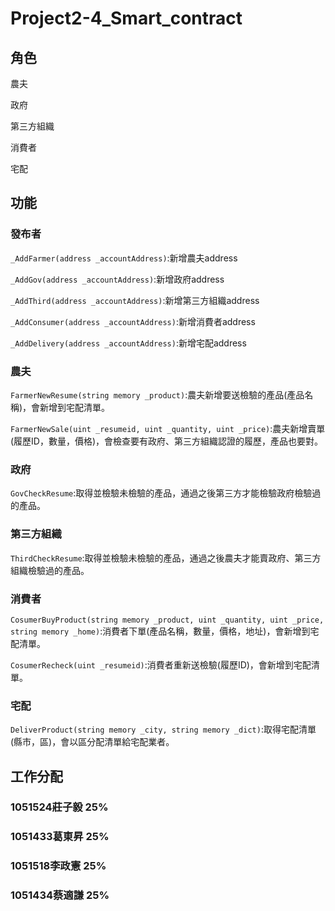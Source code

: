 # Project2-4_Smart_contract

## 角色
農夫

政府

第三方組織

消費者

宅配

## 功能

### 發布者

`_AddFarmer(address _accountAddress)`:新增農夫address

`_AddGov(address _accountAddress)`:新增政府address

`_AddThird(address _accountAddress)`:新增第三方組織address

`_AddConsumer(address _accountAddress)`:新增消費者address

`_AddDelivery(address _accountAddress)`:新增宅配address

### 農夫

`FarmerNewResume(string memory _product)`:農夫新增要送檢驗的產品(產品名稱)，會新增到宅配清單。

`FarmerNewSale(uint _resumeid, uint _quantity, uint _price)`:農夫新增賣單(履歷ID，數量，價格)，會檢查要有政府、第三方組織認證的履歷，產品也要對。

### 政府

`GovCheckResume`:取得並檢驗未檢驗的產品，通過之後第三方才能檢驗政府檢驗過的產品。

### 第三方組織

`ThirdCheckResume`:取得並檢驗未檢驗的產品，通過之後農夫才能賣政府、第三方組織檢驗過的產品。

### 消費者

`CosumerBuyProduct(string memory _product, uint _quantity, uint _price, string memory _home)`:消費者下單(產品名稱，數量，價格，地址)，會新增到宅配清單。

`CosumerRecheck(uint _resumeid)`:消費者重新送檢驗(履歷ID)，會新增到宅配清單。

### 宅配

`DeliverProduct(string memory _city, string memory _dict)`:取得宅配清單(縣市，區)，會以區分配清單給宅配業者。

## 工作分配
###  1051524莊子毅 25%
###  1051433葛東昇 25%
###  1051518李政憲 25%
###  1051434蔡適謙 25%
